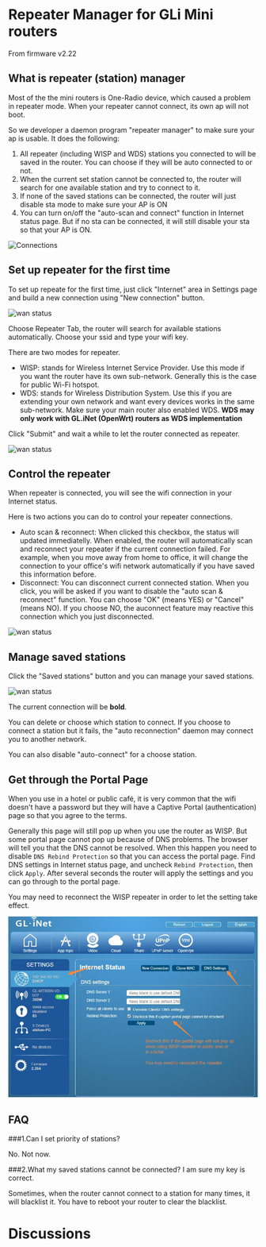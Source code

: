 # Repeater Manager for GLi Mini routers

From firmware v2.22

## What is repeater (station) manager

Most of the the mini routers is One-Radio device, which caused a problem in repeater mode. When your repeater cannot connect, its own ap will not boot.

So we developer a daemon program "repeater manager" to make sure your ap is usable. It does the following:

1. All repeater (including WISP and WDS) stations you connected to will be saved in the router. You can choose if they will be auto connected to or not.
2. When the current set station cannot be connected to, the router will search for one available station and try to connect to it.
3. If none of the saved stations can be connected, the router will just disable sta mode to make sure your AP is ON
4. You can turn on/off the "auto-scan and connect" function in Internet status page. But if no sta can be connected, it will still disable your sta so that your AP is ON.

![Connections](src/wisp1.png)

## Set up repeater for the first time

To set up repeate for the first time, just click "Internet" area in Settings page and build a new connection using "New connection" button.

![wan status](src/wan_status.jpg)

Choose Repeater Tab, the router will search for available stations automatically. Choose your ssid and type your wifi key.

There are two modes for repeater.

* WISP: stands for Wireless Internet Service Provider. Use this mode if you want the router have its own sub-network. Generally this is the case for public Wi-Fi hotspot.
* WDS: stands for Wireless Distribution System. Use this if you are extending your own network and want every devices works in the same sub-network. Make sure your main router also enabled WDS. **WDS may only work with GL.iNet (OpenWrt) routers as WDS implementation**

Click "Submit" and wait a while to let the router connected as repeater.

![wan status](src/repeater.jpg)

## Control the repeater

When repeater is connected, you will see the wifi connection in your Internet status.

Here is two actions you can do to control your repeater connections.

* Auto scan & reconnect: When clicked this checkbox, the status will updated immediatelly. When enabled, the router will automatically scan and reconnect your repeater if the current connection failed. For example, when you move away from home to office, it will change the connection to your office's wifi network automatically if you have saved this information before.
* Disconnect: You can disconnect current connected station. When you click, you will be asked if you want to disable the "auto scan & reconnect" function. You can choose "OK" (means YES) or "Cancel" (means NO). If you choose NO, the auconnect feature may reactive this connection which you just disconnected.


![wan status](src/repeater_connected.jpg)

## Manage saved stations

Click the "Saved stations" button and you can manage your saved stations.

![wan status](src/repeater_manager.png)

The current connection will be **bold**.

You can delete or choose which station to connect. If you choose to connect a station but it fails, the "auto reconnection" daemon may connect you to another network.

You can also disable "auto-connect" for a choose station.

## Get through the Portal Page

When you use in a hotel or public café, it is very common that the wifi doesn't have a password but they will have a Captive Portal (authentication) page so that you agree to the terms. 

Generally this page will still pop up when you use the router as WISP. But some portal page cannot pop up because of DNS problems. The browser will tell you that the DNS cannot be resolved. When this happen you need to disable `DNS Rebind Protection` so that you can access the portal page. Find DNS settings in Internet status page, and uncheck `Rebind Protection`, then click `Apply`. After several seconds the router will apply the settings and you can go through to the portal page. 

You may need to reconnect the WISP repeater in order to let the setting take effect.

![Connections](src/dns_rebind.jpg)


## FAQ

###1.Can I set priority of stations?

No. Not now.

###2.What my saved stations cannot be connected? I am sure my key is correct.

Sometimes, when the router cannot connect to a station for many times, it will blacklist it. You have to reboot your router to clear the blacklist.

# Discussions
